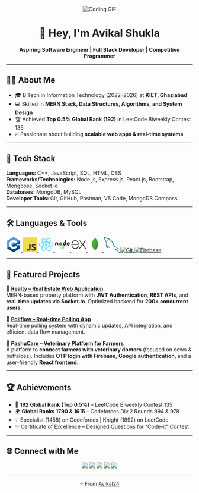 <!-- Banner / Coding Vibes -->
<p align="center">
  <img src="https://user-images.githubusercontent.com/74038190/212749695-a6817c5a-a794-462b-afca-1b5ce7dd5e63.gif" alt="Coding GIF" width="600"/>
</p>

<h1 align="center">👋 Hey, I'm Avikal Shukla</h1>
<p align="center">
  <b>Aspiring Software Engineer | Full Stack Developer | Competitive Programmer</b>
</p>

---

## 🧑‍💻 About Me
- 🎓 B.Tech in Information Technology (2022–2026) at **KIET, Ghaziabad**  
- 💻 Skilled in **MERN Stack, Data Structures, Algorithms, and System Design**  
- 🏆 Achieved **Top 0.5% Global Rank (192)** in LeetCode Biweekly Contest 135  
- 🔥 Passionate about building **scalable web apps & real-time systems**  

---

## 🚀 Tech Stack
**Languages:** C++, JavaScript, SQL, HTML, CSS  
**Frameworks/Technologies:** Node.js, Express.js, React.js, Bootstrap, Mongoose, Socket.io  
**Databases:** MongoDB, MySQL  
**Developer Tools:** Git, GitHub, Postman, VS Code, MongoDB Compass  

---

## 🛠️ Languages & Tools
<p align="left"> 
  <a href="https://www.cplusplus.com/" target="_blank" rel="noreferrer"> 
    <img src="https://raw.githubusercontent.com/devicons/devicon/master/icons/cplusplus/cplusplus-original.svg" alt="C++" width="40" height="40"/> 
  </a>
  <a href="https://developer.mozilla.org/en-US/docs/Web/JavaScript" target="_blank" rel="noreferrer"> 
    <img src="https://raw.githubusercontent.com/devicons/devicon/master/icons/javascript/javascript-original.svg" alt="JavaScript" width="40" height="40"/> 
  </a>
  <a href="https://reactjs.org/" target="_blank" rel="noreferrer"> 
    <img src="https://raw.githubusercontent.com/devicons/devicon/master/icons/react/react-original.svg" alt="React" width="40" height="40"/> 
  </a>
  <a href="https://nodejs.org" target="_blank" rel="noreferrer"> 
    <img src="https://raw.githubusercontent.com/devicons/devicon/master/icons/nodejs/nodejs-original-wordmark.svg" alt="Node.js" width="40" height="40"/> 
  </a>
  <a href="https://expressjs.com/" target="_blank" rel="noreferrer"> 
    <img src="https://raw.githubusercontent.com/devicons/devicon/master/icons/express/express-original.svg" alt="Express.js" width="40" height="40"/> 
  </a>
  <a href="https://www.mongodb.com/" target="_blank" rel="noreferrer"> 
    <img src="https://raw.githubusercontent.com/devicons/devicon/master/icons/mongodb/mongodb-original.svg" alt="MongoDB" width="40" height="40"/> 
  </a>
  <a href="https://www.mysql.com/" target="_blank" rel="noreferrer"> 
    <img src="https://raw.githubusercontent.com/devicons/devicon/master/icons/mysql/mysql-original.svg" alt="MySQL" width="40" height="40"/> 
  </a>
  <a href="https://git-scm.com/" target="_blank" rel="noreferrer"> 
    <img src="https://www.vectorlogo.zone/logos/git-scm/git-scm-icon.svg" alt="Git" width="40" height="40"/> 
  </a>
  <a href="https://firebase.google.com/" target="_blank" rel="noreferrer"> 
    <img src="https://www.vectorlogo.zone/logos/firebase/firebase-icon.svg" alt="Firebase" width="40" height="40"/> 
  </a>
</p>

---

## 🌟 Featured Projects
🔹 [**Realty – Real Estate Web Application**](https://github.com/Avikal24/RealEstate)  
MERN-based property platform with **JWT Authentication**, **REST APIs**, and **real-time updates via Socket.io**. Optimized backend for **200+ concurrent users**.  

🔹 [**Pollflow – Real-time Polling App**](https://github.com/Avikal24/PollFlow)  
Real-time polling system with dynamic updates, API integration, and efficient data flow management.  

🔹 [**PashuCare – Veterinary Platform for Farmers**](https://github.com/dipansu1196/PashuCare)  
A platform to **connect farmers with veterinary doctors** (focused on cows & buffaloes). Includes **OTP login with Firebase**, **Google authentication**, and a user-friendly **React frontend**.  

---

## 🏆 Achievements
- 🥇 **192 Global Rank (Top 0.5%)** – LeetCode Biweekly Contest 135  
- 🌍 **Global Ranks 1790 & 1615** – Codeforces Div.2 Rounds 994 & 978  
- 💡 Specialist (1458) on Codeforces | Knight (1892) on LeetCode  
- ✨ Certificate of Excellence – Designed Questions for "Code-it" Contest  

---

## 🌐 Connect with Me
<p align="center">
  <a href="https://github.com/Avikal24"><img src="https://img.shields.io/badge/GitHub-181717?style=for-the-badge&logo=github&logoColor=white"/></a>
  <a href="https://www.linkedin.com/in/avikal-shukla-964a62228/"><img src="https://img.shields.io/badge/LinkedIn-0a66c2?style=for-the-badge&logo=linkedin&logoColor=white"/></a>
  <a href="mailto:avikalshukla04@gmail.com"><img src="https://img.shields.io/badge/Email-D14836?style=for-the-badge&logo=gmail&logoColor=white"/></a>
  <a href="https://leetcode.com/u/Zorohunter/"><img src="https://img.shields.io/badge/LeetCode-orange?style=for-the-badge&logo=leetcode&logoColor=white"/></a>
  <a href="https://codeforces.com/profile/Aetherius"><img src="https://img.shields.io/badge/Codeforces-445f9d?style=for-the-badge&logo=codeforces&logoColor=white"/></a>
</p>

---

<p align="center">⭐️ From <a href="https://github.com/Avikal24">Avikal24</a></p>
